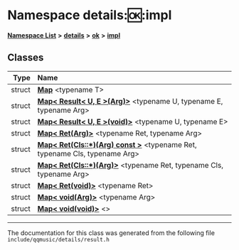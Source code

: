

# Namespace details::ok::impl



[**Namespace List**](namespaces.md) **>** [**details**](namespacedetails.md) **>** [**ok**](namespacedetails_1_1ok.md) **>** [**impl**](namespacedetails_1_1ok_1_1impl.md)




















## Classes

| Type | Name |
| ---: | :--- |
| struct | [**Map**](structdetails_1_1ok_1_1impl_1_1Map.md) &lt;typename T&gt;<br> |
| struct | [**Map&lt; Result&lt; U, E &gt;(Arg)&gt;**](structdetails_1_1ok_1_1impl_1_1Map_3_01Result_3_01U_00_01E_01_4_07Arg_08_4.md) &lt;typename U, typename E, typename Arg&gt;<br> |
| struct | [**Map&lt; Result&lt; U, E &gt;(void)&gt;**](structdetails_1_1ok_1_1impl_1_1Map_3_01Result_3_01U_00_01E_01_4_07void_08_4.md) &lt;typename U, typename E&gt;<br> |
| struct | [**Map&lt; Ret(Arg)&gt;**](structdetails_1_1ok_1_1impl_1_1Map_3_01Ret_07Arg_08_4.md) &lt;typename Ret, typename Arg&gt;<br> |
| struct | [**Map&lt; Ret(Cls::\*)(Arg) const &gt;**](structdetails_1_1ok_1_1impl_1_1Map_3_01Ret_07Cls_1_1_5_08_07Arg_08_01const_01_4.md) &lt;typename Ret, typename Cls, typename Arg&gt;<br> |
| struct | [**Map&lt; Ret(Cls::\*)(Arg)&gt;**](structdetails_1_1ok_1_1impl_1_1Map_3_01Ret_07Cls_1_1_5_08_07Arg_08_4.md) &lt;typename Ret, typename Cls, typename Arg&gt;<br> |
| struct | [**Map&lt; Ret(void)&gt;**](structdetails_1_1ok_1_1impl_1_1Map_3_01Ret_07void_08_4.md) &lt;typename Ret&gt;<br> |
| struct | [**Map&lt; void(Arg)&gt;**](structdetails_1_1ok_1_1impl_1_1Map_3_01void_07Arg_08_4.md) &lt;typename Arg&gt;<br> |
| struct | [**Map&lt; void(void)&gt;**](structdetails_1_1ok_1_1impl_1_1Map_3_01void_07void_08_4.md) &lt;&gt;<br> |



















































------------------------------
The documentation for this class was generated from the following file `include/qqmusic/details/result.h`

